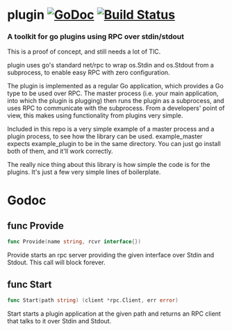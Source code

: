 # plugin [![GoDoc](https://godoc.org/github.com/natefinch/plugin?status.png)](https://godoc.org/github.com/natefinch/plugin) [![Build Status](https://drone.io/github.com/natefinch/plugin/status.png)](https://drone.io/github.com/natefinch/plugin/latest)

### A toolkit for go plugins using RPC over stdin/stdout

This is a proof of concept, and still needs a lot of TlC.

plugin uses go's standard net/rpc to wrap os.Stdin and os.Stdout from a
subprocess, to enable easy RPC with zero configuration.

The plugin is implemented as a regular Go application, which provides a Go type
to be used over RPC.  The master process (i.e. your main application, into which
the plugin is plugging) then runs the plugin as a subprocess, and uses RPC to
communicate with the subprocess.  From a developers' point of view, this makes
using functionality from plugins very simple.

Included in this repo is a very simple example of a master process and a plugin
process, to see how the library can be used.  example_master expects
example_plugin to be in the same directory.  You can just go install both of
them, and it'll work correctly.

The really nice thing about this library is how simple the code is for the
plugins. It's just a few very simple lines of boilerplate.

# Godoc

## func Provide
``` go
func Provide(name string, rcvr interface{})
```

Provide starts an rpc server providing the given interface over Stdin and
Stdout.  This call will block forever.


## func Start
``` go
func Start(path string) (client *rpc.Client, err error)
```

Start starts a plugin application at the given path and returns an RPC client
that talks to it over Stdin and Stdout.



